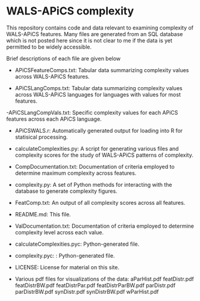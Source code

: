 WALS-APiCS complexity
==========

This repository contains code and data relevant to examining complexity of
WALS-APiCS features. Many files are generated from an SQL database which is not
posted here since it is not clear to me if the data is yet permitted to be
widely accessible.

Brief descriptions of each file are given below

- APiCSFeatureComps.txt: Tabular data summarizing complexity values across
WALS-APiCS features.

- APiCSLangComps.txt:  Tabular data summarizing complexity values across
WALS-APiCS languages for languages with values for most features.

-APiCSLangCompVals.txt: Specific complexity values for each APiCS features
across each APiCS language.

- APiCSWALS.r: Automatically generated output for loading into R for statisical
processing.

- calculateComplexities.py: A script for generating various files and complexity
scores for the study of WALS-APiCS patterns of complexity.

- CompDocumentation.txt: Documentation of criteria employed to determine maximum
complexity across features.

- complexity.py: A set of Python methods for interacting with the database to
generate complexity figures.

- FeatComp.txt: An output of all complexity scores across all features.

- README.md: This file.

- ValDocumentation.txt: Documentation of criteria employed to determine
complexity level across each value.

- calculateComplexities.pyc: Python-generated file.

- complexity.pyc: : Python-generated file.

- LICENSE: License for material on this site.

- Various pdf files for visualizations of the data:
aParHist.pdf
featDistr.pdf
featDistrBW.pdf
featDistrPar.pdf
featDistrParBW.pdf
parDistr.pdf
parDistrBW.pdf
synDistr.pdf
synDistrBW.pdf
wParHist.pdf
